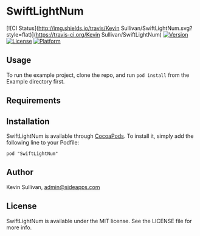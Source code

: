 # SwiftLightNum

[![CI Status](http://img.shields.io/travis/Kevin Sullivan/SwiftLightNum.svg?style=flat)](https://travis-ci.org/Kevin Sullivan/SwiftLightNum)
[![Version](https://img.shields.io/cocoapods/v/SwiftLightNum.svg?style=flat)](http://cocoadocs.org/docsets/SwiftLightNum)
[![License](https://img.shields.io/cocoapods/l/SwiftLightNum.svg?style=flat)](http://cocoadocs.org/docsets/SwiftLightNum)
[![Platform](https://img.shields.io/cocoapods/p/SwiftLightNum.svg?style=flat)](http://cocoadocs.org/docsets/SwiftLightNum)

## Usage

To run the example project, clone the repo, and run `pod install` from the Example directory first.

## Requirements

## Installation

SwiftLightNum is available through [CocoaPods](http://cocoapods.org). To install
it, simply add the following line to your Podfile:

    pod "SwiftLightNum"

## Author

Kevin Sullivan, admin@sideapps.com

## License

SwiftLightNum is available under the MIT license. See the LICENSE file for more info.

